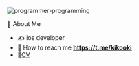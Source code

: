 ![programmer-programming](https://user-images.githubusercontent.com/45273279/168445585-ce15b33e-f945-4919-9f0a-0b95e7f5b26f.gif)

👾  About Me
   - ✍️ ios developer
   - 💬 How to reach me **https://t.me/kikooki**
   - 💼[CV]([https://link-url-here.org](https://career.habr.com/kikosdrozd))
